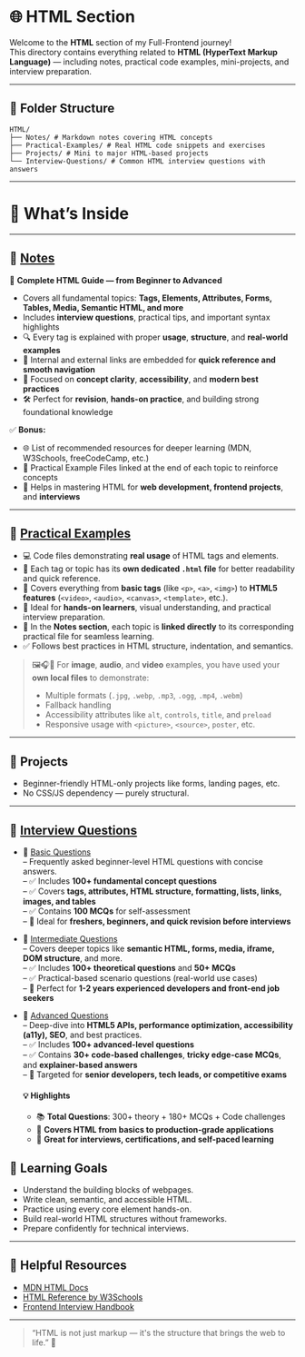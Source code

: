 # 🌐 HTML Section

Welcome to the **HTML** section of my Full-Frontend journey!  
This directory contains everything related to **HTML (HyperText Markup Language)** — including notes, practical code examples, mini-projects, and interview preparation.

---

## 📁 Folder Structure

```
HTML/
├── Notes/ # Markdown notes covering HTML concepts
├── Practical-Examples/ # Real HTML code snippets and exercises
├── Projects/ # Mini to major HTML-based projects
└── Interview-Questions/ # Common HTML interview questions with answers
```


---

# 📘 What’s Inside

---

## 🔹 [Notes](./Notes/Html_Notes.md)

📘 **Complete HTML Guide — from Beginner to Advanced**

- Covers all fundamental topics: **Tags, Elements, Attributes, Forms, Tables, Media, Semantic HTML, and more**
- Includes **interview questions**, practical tips, and important syntax highlights
- 🔍 Every tag is explained with proper **usage**, **structure**, and **real-world examples**
- 📎 Internal and external links are embedded for **quick reference and smooth navigation**
- 🧠 Focused on **concept clarity**, **accessibility**, and **modern best practices**
- 🛠️ Perfect for **revision**, **hands-on practice**, and building strong foundational knowledge

✅ **Bonus:**

- 🌐 List of recommended resources for deeper learning (MDN, W3Schools, freeCodeCamp, etc.)
- 📁 Practical Example Files linked at the end of each topic to reinforce concepts
- 🚀 Helps in mastering HTML for **web development, frontend projects**, and **interviews**

---
## 🔹 [Practical Examples](./Practical-Examples/)

- 💻 Code files demonstrating **real usage** of HTML tags and elements.
- 📂 Each tag or topic has its **own dedicated `.html` file** for better readability and quick reference.
- 📌 Covers everything from **basic tags** (like `<p>`, `<a>`, `<img>`) to **HTML5 features** (`<video>`, `<audio>`, `<canvas>`, `<template>`, etc.).
- 🧩 Ideal for **hands-on learners**, visual understanding, and practical interview preparation.
- 🔗 In the **Notes section**, each topic is **linked directly** to its corresponding practical file for seamless learning.
- ✅ Follows best practices in HTML structure, indentation, and semantics.

> 🖼️🎧🎥 For **image**, **audio**, and **video** examples, you have used your **own local files** to demonstrate:
> - Multiple formats (`.jpg`, `.webp`, `.mp3`, `.ogg`, `.mp4`, `.webm`)
> - Fallback handling
> - Accessibility attributes like `alt`, `controls`, `title`, and `preload`
> - Responsive usage with `<picture>`, `<source>`, `poster`, etc.


---

## 🔹 Projects
- Beginner-friendly HTML-only projects like forms, landing pages, etc.
- No CSS/JS dependency — purely structural.
---
## 🔹 [Interview Questions](./Interview-Questions/)

- 📗 [Basic Questions](./Interview-Questions/Basic_Html_Questions.md)  
  – Frequently asked beginner-level HTML questions with concise answers.  
  – ✅ Includes **100+ fundamental concept questions**  
  – ✅ Covers **tags, attributes, HTML structure, formatting, lists, links, images, and tables**  
  – ✅ Contains **100 MCQs** for self-assessment  
  – 🎯 Ideal for **freshers, beginners, and quick revision before interviews**

- 📘 [Intermediate Questions](./Interview-Questions/Intermediate_Html_Questions.md)  
  – Covers deeper topics like **semantic HTML, forms, media, iframe, DOM structure**, and more.  
  – ✅ Includes **100+ theoretical questions** and **50+ MCQs**  
  – ✅ Practical-based scenario questions (real-world use cases)  
  – 🎯 Perfect for **1-2 years experienced developers and front-end job seekers**

- 📙 [Advanced Questions](./Interview-Questions/Advance_Html_Questions.md)  
  – Deep-dive into **HTML5 APIs, performance optimization, accessibility (a11y), SEO**, and best practices.  
  – ✅ Includes **100+ advanced-level questions**  
  – ✅ Contains **30+ code-based challenges**, **tricky edge-case MCQs**, and **explainer-based answers**  
  – 🎯 Targeted for **senior developers, tech leads, or competitive exams**

  #### 💡 Highlights
  - 📚 **Total Questions**: 300+ theory + 180+ MCQs + Code challenges  
  - 📌 **Covers HTML from basics to production-grade applications**  
  - 🧠 **Great for interviews, certifications, and self-paced learning**

## 🧠 Learning Goals

- Understand the building blocks of webpages.
- Write clean, semantic, and accessible HTML.
- Practice using every core element hands-on.
- Build real-world HTML structures without frameworks.
- Prepare confidently for technical interviews.

---

## 🔗 Helpful Resources

- [MDN HTML Docs](https://developer.mozilla.org/en-US/docs/Web/HTML)
- [HTML Reference by W3Schools](https://www.w3schools.com/html/)
- [Frontend Interview Handbook](https://frontendinterviewhandbook.com/)

---

> “HTML is not just markup — it's the structure that brings the web to life.” 🚀
